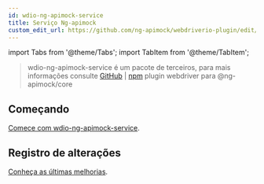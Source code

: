 ```yaml
---
id: wdio-ng-apimock-service
title: Serviço Ng-apimock
custom_edit_url: https://github.com/ng-apimock/webdriverio-plugin/edit/master/README.md
---
```


import Tabs from '@theme/Tabs';
import TabItem from '@theme/TabItem';

> wdio-ng-apimock-service é um pacote de terceiros, para mais informações consulte [GitHub](https://github.com/ng-apimock/webdriverio-plugin) | [npm](https://www.npmjs.com/package/wdio-ng-apimock-service)
plugin webdriver para @ng-apimock/core

## Começando
[Comece com wdio-ng-apimock-service][gettingStarted].

## Registro de alterações
[Conheça as últimas melhorias][changelog].

 
[gettingStarted]: https://ngapimock.org/docs/plugins/wdio-ng-apimock-service
[api]: https://ngapimock.org/docs/api/select-scenario
[changelog]: https://github.com/ng-apimock/webdriverio-plugin/blob/master/CHANGELOG.md